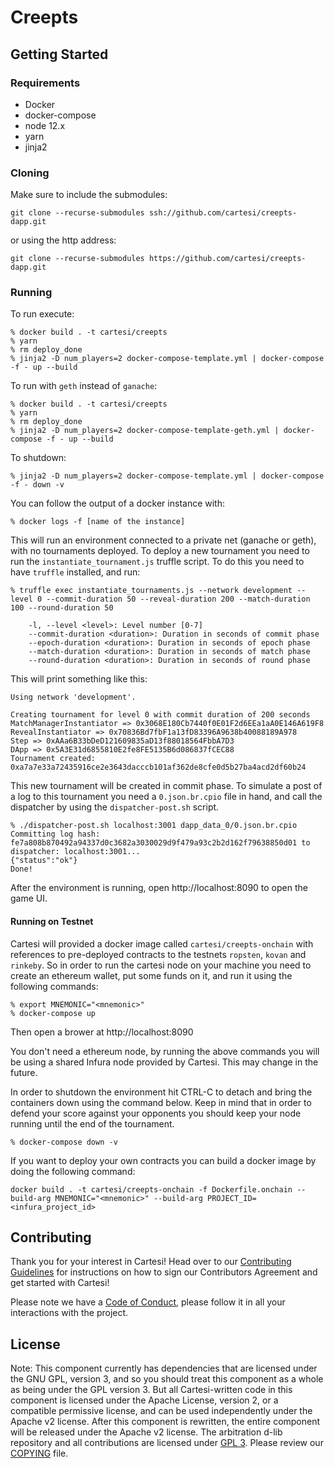 # Creepts

## Getting Started

### Requirements

- Docker
- docker-compose
- node 12.x
- yarn
- jinja2

### Cloning

Make sure to include the submodules:
```
git clone --recurse-submodules ssh://github.com/cartesi/creepts-dapp.git
```
or using the http address:
```
git clone --recurse-submodules https://github.com/cartesi/creepts-dapp.git
```

### Running

To run execute:
```
% docker build . -t cartesi/creepts
% yarn
% rm deploy_done
% jinja2 -D num_players=2 docker-compose-template.yml | docker-compose -f - up --build
```

To run with `geth` instead of `ganache`:
```
% docker build . -t cartesi/creepts
% yarn
% rm deploy_done
% jinja2 -D num_players=2 docker-compose-template-geth.yml | docker-compose -f - up --build
```

To shutdown:
```
% jinja2 -D num_players=2 docker-compose-template.yml | docker-compose -f - down -v
```

You can follow the output of a docker instance with:
```
% docker logs -f [name of the instance]
```

This will run an environment connected to a private net (ganache or geth), with no tournaments deployed.
To deploy a new tournament you need to run the `instantiate_tournament.js` truffle script. To do this you need to have `truffle` installed, and run:

```
% truffle exec instantiate_tournaments.js --network development --level 0 --commit-duration 50 --reveal-duration 200 --match-duration 100 --round-duration 50

    -l, --level <level>: Level number [0-7]
    --commit-duration <duration>: Duration in seconds of commit phase
    --epoch-duration <duration>: Duration in seconds of epoch phase
    --match-duration <duration>: Duration in seconds of match phase
    --round-duration <duration>: Duration in seconds of round phase
```
This will print something like this:

```
Using network 'development'.

Creating tournament for level 0 with commit duration of 200 seconds
MatchManagerInstantiator => 0x3068E180Cb7440f0E01F2d6EEa1aA0E146A619F8
RevealInstantiator => 0x70836Bd7fbF1a13fD83396A9638b40088189A978
Step => 0xAAa6B33bDeD121609835aD13f88018564FbbA7D3
DApp => 0x5A3E31d6855810E2fe8FE5135B6d086837fCEC88
Tournament created: 0xa7a7e33a72435916ce2e3643dacccb101af362de8cfe0d5b27ba4acd2df60b24
```

This new tournament will be created in commit phase. To simulate a post of a log to this tournament you need a `0.json.br.cpio` file in hand, and call the dispatcher by using the `dispatcher-post.sh` script.

```
% ./dispatcher-post.sh localhost:3001 dapp_data_0/0.json.br.cpio
Committing log hash: fe7a808b870492a94337d0c3682a3030029d9f479a93c2b2d162f79638850d01 to dispatcher: localhost:3001...
{"status":"ok"}
Done!
```

After the environment is running, open http://localhost:8090 to open the game UI.

#### Running on Testnet

Cartesi will provided a docker image called `cartesi/creepts-onchain` with references to pre-deployed contracts to the testnets `ropsten`, `kovan` and `rinkeby`. So in order to run the cartesi node on your machine you need to create an ethereum wallet, put some funds on it, and run it using the following commands:

```
% export MNEMONIC="<mnemonic>"
% docker-compose up
```

Then open a brower at http://localhost:8090

You don't need a ethereum node, by running the above commands you will be using a shared Infura node provided by Cartesi. This may change in the future.

In order to shutdown the environment hit CTRL-C to detach and bring the containers down using the command below. Keep in mind that in order to defend your score against your opponents you should keep your node running until the end of the tournament.

```
% docker-compose down -v
```

If you want to deploy your own contracts you can build a docker image by doing the following command:

```
docker build . -t cartesi/creepts-onchain -f Dockerfile.onchain --build-arg MNEMONIC="<mnemonic>" --build-arg PROJECT_ID=<infura_project_id>
````

## Contributing

Thank you for your interest in Cartesi! Head over to our [Contributing Guidelines](CONTRIBUTING.md) for instructions on how to sign our Contributors Agreement and get started with Cartesi!

Please note we have a [Code of Conduct](CODE_OF_CONDUCT.md), please follow it in all your interactions with the project.

## License

Note: This component currently has dependencies that are licensed under the GNU GPL, version 3, and so you should treat this component as a whole as being under the GPL version 3. But all Cartesi-written code in this component is licensed under the Apache License, version 2, or a compatible permissive license, and can be used independently under the Apache v2 license. After this component is rewritten, the entire component will be released under the Apache v2 license.
The arbitration d-lib repository and all contributions are licensed under
[GPL 3](https://www.gnu.org/licenses/gpl-3.0.en.html). Please review our [COPYING](COPYING) file.
